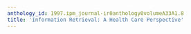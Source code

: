 ```yaml
---
anthology_id: 1997.ipm_journal-ir0anthology0volumeA33A1.8
title: 'Information Retrieval: A Health Care Perspective'
---
```

